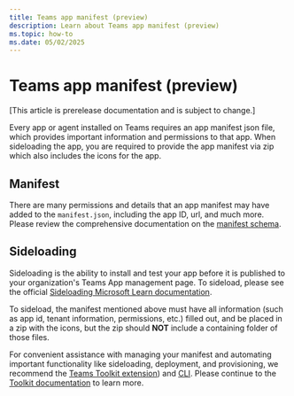 ```yaml
---
title: Teams app manifest (preview)
description: Learn about Teams app manifest (preview)
ms.topic: how-to
ms.date: 05/02/2025
---
```


# Teams app manifest (preview)

[This article is prerelease documentation and is subject to change.]

Every app or agent installed on Teams requires an app manifest json file, which provides important information and permissions to that app. When sideloading the app, you are required to provide the app manifest via zip which also includes the icons for the app.

## Manifest

There are many permissions and details that an app manifest may have added to the `manifest.json`, including the app ID, url, and much more. Please review the comprehensive documentation on the [manifest schema](/resources/schema/manifest-schema).

## Sideloading

Sideloading is the ability to install and test your app before it is published to your organization's Teams App management page. To sideload, please see the official [Sideloading Microsoft Learn documentation](/concepts/deploy-and-publish/apps-upload).

To sideload, the manifest mentioned above must have all information (such as app id, tenant information, permissions, etc.) filled out, and be placed in a zip with the icons, but the zip should **NOT** include a containing folder of those files.

For convenient assistance with managing your manifest and automating important functionality like sideloading, deployment, and provisioning, we recommend the [Teams Toolkit extension](/toolkit/install-teams-toolkit)) and [CLI](/toolkit/cli). Please continue to the [Toolkit documentation](./m365-toolkit.md) to learn more.